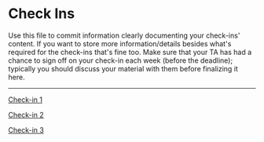 # Check Ins

Use this file to commit information clearly documenting your check-ins' content. If you want to store more information/details besides what's required for the check-ins that's fine too. Make sure that your TA has had a chance to sign off on your check-in each week (before the deadline); typically you should discuss your material with them before finalizing it here.

---

[Check-in 1](./check-ins/CHECK-IN%201.md)

[Check-in 2](./check-ins/CHECK-IN%202.md)

[Check-in 3](./check-ins/CHECK-IN%203.md)
